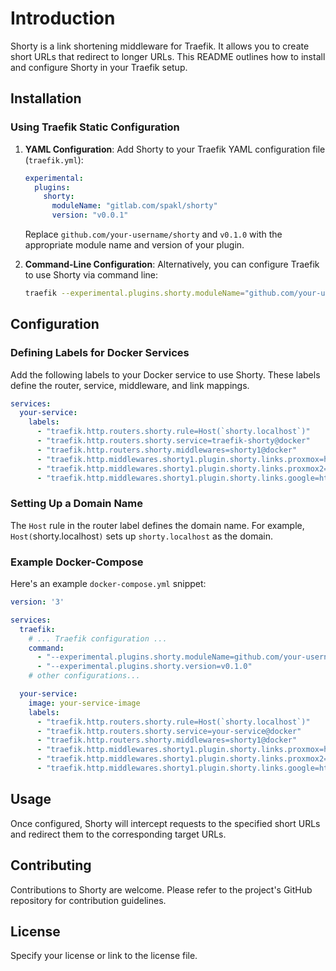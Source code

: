 # Introduction

Shorty is a link shortening middleware for Traefik. It allows you to create short URLs that redirect to longer URLs. This README outlines how to install and configure Shorty in your Traefik setup.


## Installation

### Using Traefik Static Configuration

1. **YAML Configuration**:
   Add Shorty to your Traefik YAML configuration file (`traefik.yml`):

   ```yaml
   experimental:
     plugins:
       shorty:
         moduleName: "gitlab.com/spakl/shorty"
         version: "v0.0.1"
   ```

   Replace `github.com/your-username/shorty` and `v0.1.0` with the appropriate module name and version of your plugin.

2. **Command-Line Configuration**:
   Alternatively, you can configure Traefik to use Shorty via command line:

   ```bash
   traefik --experimental.plugins.shorty.moduleName="github.com/your-username/shorty" --experimental.plugins.shorty.version="v0.1.0"
   ```

## Configuration

### Defining Labels for Docker Services

Add the following labels to your Docker service to use Shorty. These labels define the router, service, middleware, and link mappings.

```yaml
services:
  your-service:
    labels:
      - "traefik.http.routers.shorty.rule=Host(`shorty.localhost`)"
      - "traefik.http.routers.shorty.service=traefik-shorty@docker"
      - "traefik.http.routers.shorty.middlewares=shorty1@docker"
      - "traefik.http.middlewares.shorty1.plugin.shorty.links.proxmox=https://proxmox.ops.spakl.io"
      - "traefik.http.middlewares.shorty1.plugin.shorty.links.proxmox2=https://proxmox2.ops.spakl.io"
      - "traefik.http.middlewares.shorty1.plugin.shorty.links.google=https://google.com"
```

### Setting Up a Domain Name

The `Host` rule in the router label defines the domain name. For example, `Host(`shorty.localhost`)` sets up `shorty.localhost` as the domain.

### Example Docker-Compose

Here's an example `docker-compose.yml` snippet:

```yaml
version: '3'

services:
  traefik:
    # ... Traefik configuration ...
    command:
      - "--experimental.plugins.shorty.moduleName=github.com/your-username/shorty"
      - "--experimental.plugins.shorty.version=v0.1.0"
    # other configurations...

  your-service:
    image: your-service-image
    labels:
      - "traefik.http.routers.shorty.rule=Host(`shorty.localhost`)"
      - "traefik.http.routers.shorty.service=your-service@docker"
      - "traefik.http.routers.shorty.middlewares=shorty1@docker"
      - "traefik.http.middlewares.shorty1.plugin.shorty.links.proxmox=https://proxmox.ops.spakl.io"
      - "traefik.http.middlewares.shorty1.plugin.shorty.links.proxmox2=https://proxmox2.ops.spakl.io"
      - "traefik.http.middlewares.shorty1.plugin.shorty.links.google=https://google.com"
```

## Usage

Once configured, Shorty will intercept requests to the specified short URLs and redirect them to the corresponding target URLs.

## Contributing

Contributions to Shorty are welcome. Please refer to the project's GitHub repository for contribution guidelines.

## License

Specify your license or link to the license file.

